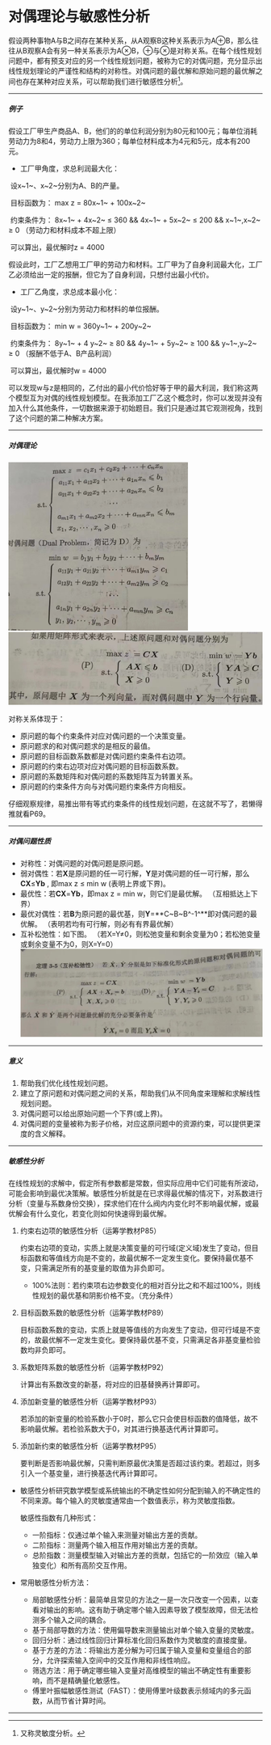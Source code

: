 # 对偶理论与敏感性分析

​	假设两种事物A与B之间存在某种关系，从A观察B这种关系表示为A⊕B，那么往往从B观察A会有另一种关系表示为A⊗B，⊕与⊗是对称关系。在每个线性规划问题中，都有预支对应的另一个线性规划问题，被称为它的对偶问题，充分显示出线性规划理论的严谨性和结构的对称性。对偶问题的最优解和原始问题的最优解之间也存在某种对应关系，可以帮助我们进行敏感性分析[^1]。

---

##### 例子

​	假设工厂甲生产商品A、B，他们的的单位利润分别为80元和100元；每单位消耗劳动力为8和4，劳动力上限为360；每单位材料成本为4元和5元，成本有200元。

- 工厂甲角度，求总利润最大化：

​	设x~1~、x~2~分别为A、B的产量。

​	目标函数为：     max z = 80x~1~ + 100x~2~

​	约束条件为：     8x~1~ + 4x~2~ ≤ 360     &&     4x~1~ + 5x~2~ ≤ 200      &&       x~1~,x~2~ ≥ 0                                     （劳动力和材料成本不超上限）

​	可以算出，最优解时z = 4000 



​	假设此时，工厂乙想用工厂甲的劳动力和材料。工厂甲为了自身利润最大化，工厂乙必须给出一定的报酬，但它为了自身利润，只想付出最小代价。

- 工厂乙角度，求总成本最小化：

​	设y~1~、y~2~分别为劳动力和材料的单位报酬。

​	目标函数为：     min w = 360y~1~ + 200y~2~

​	约束条件为：     8y~1~ + 4 y~2~ ≥ 80      &&      4y~1~ + 5y~2~ ≥ 100      &&      y~1~,y~2~ ≥ 0                                       （报酬不低于A、B产品利润）

​	可以算出，最优解时w = 4000



​	可以发现w与z是相同的，乙付出的最小代价恰好等于甲的最大利润，我们称这两个模型互为对偶的线性规划模型。在我添加工厂乙这个概念时，你可以发现并没有加入什么其他条件，一切数据来源于初始题目。我们只是通过其它观测视角，找到了这个问题的第二种解决方案。

---

##### 对偶理论

<img src="对偶问题1.png" alt="1" style="zoom: 67%;" />

<img src="对偶问题2.png" alt="2" style="zoom: 67%;" />

对称关系体现于：

- 原问题的每个约束条件对应对偶问题的一个决策变量。
- 原问题求的和对偶问题求的是相反的最值。
- 原问题的目标函数系数都是对偶问题约束条件右边项。
- 原问题的约束右边项对应对偶问题的目标函数系数。
- 原问题的系数矩阵和对偶问题的系数矩阵互为转置关系。
- 原问题的约束条件方向与对偶问题约束条件方向相反。

仔细观察规律，易推出带有等式约束条件的线性规划问题，在这就不写了，若懒得推就看P69。

---

##### 对偶问题性质

- 对称性：对偶问题的对偶问题是原问题。
- 弱对偶性：若**X**是原问题的任一可行解，**Y**是对偶问题的任一可行解，那么**CX**≤**Yb** , 即max z ≤ min w    (表明上界或下界)。
- 最优性：若**CX**=**Yb**，即max z = min w，则它们是最优解。  （互相抵达上下界）
- 最优对偶性：若**B**为原问题的最优基，则**Y**=**C~B~B^-1^**即对偶问题的最优解。   （表明若均有可行解，则必有有界最优解）
- 互补松弛性：如下图。    （若X=Y≠0，则松弛变量和剩余变量为0；若松弛变量或剩余变量不为0，则X=Y=0）<img src="对偶问题3.png" alt="3"  />

---

##### 意义

1. 帮助我们优化线性规划问题。
2. 建立了原问题和对偶问题之间的关系，帮助我们从不同角度来理解和求解线性规划问题。
3. 对偶问题可以给出原始问题一个下界(或上界)。
4. 对偶问题的变量被称为影子价格，对应这原问题中的资源约束，可以提供更深度的含义解释。

---

##### 敏感性分析

​	在线性规划的求解中，假定所有参数都是常数，但实际应用中它们可能有所波动，可能会影响到最优决策解。敏感性分析就是在已求得最优解的情况下，对系数进行分析（变量与系数身份交换），探求他们在什么阀内内变化时不影响最优解，或最优解会有什么变化，若变化则如何快速得到最优解。

1. 约束右边项的敏感性分析（运筹学教材P85）

   约束右边项的变动，实质上就是决策变量的可行域(定义域)发生了变动，但目标函数和等值线方向是不变的，故最优解不一定发生变化。要保持最优基不变，只需满足所有的基变量的取值为非负即可。

   - 100%法则：若约束项右边参数变化的相对百分比之和不超过100%，则线性规划的最优基和阴影价格不变。（充分条件）

2. 目标函数系数的敏感性分析（运筹学教材P89）

   目标函数系数的变动，实质上就是等值线的方向发生了变动，但可行域是不变的，故最优解不一定发生变化。要保持最优基不变，只需满足各非基变量检验数均非负即可。

3. 系数矩阵系数的敏感性分析（运筹学教材P92）

   计算出有系数改变的新基，将对应的旧基替换再计算即可。

4. 添加新变量的敏感性分析（运筹学教材P93）

   若添加的新变量的检验系数小于0时，那么它只会使目标函数的值降低，故不影响最优解。若检验系数大于0，对其进行换基迭代再计算即可。

5. 添加新约束的敏感性分析（运筹学教材P95）

   要判断是否影响最优解，只需判断原最优决策是否超过该约束。若超过，则多引入一个基变量，进行换基迭代再计算即可。

- 敏感性分析研究数学模型或系统输出的不确定性如何分配到输入的不确定性的不同来源。每个输入的灵敏度通常由一个数值表示，称为灵敏度指数。

  敏感性指数有几种形式：

  - 一阶指标：仅通过单个输入来测量对输出方差的贡献。
  - 二阶指标：测量两个输入相互作用对输出方差的贡献。
  - 总阶指数：测量模型输入对输出方差的贡献，包括它的一阶效应（输入单独变化）和所有高阶交互作用。

- 常用敏感性分析方法：
  - 局部敏感性分析：最简单且常见的方法之一是一次只改变一个因素，以查看对输出的影响。这有助于确定哪个输入因素导致了模型故障，但无法检测多个输入之间的耦合。
  - 基于局部导数的方法：使用偏导数来测量输出对单个输入变量的灵敏度。
  - 回归分析：通过线性回归计算标准化回归系数作为灵敏度的直接度量。
  - 基于方差的方法：将输出方差分解为可归属于输入变量和变量组合的部分，允许探索输入空间中的交互作用和非线性响应。
  - 筛选方法：用于确定哪些输入变量对高维模型的输出不确定性有重要影响，而不是精确量化敏感性。
  - 傅里叶振幅敏感性测试（FAST）：使用傅里叶级数表示频域内的多元函数，从而节省计算时间。

---

[^1]:又称灵敏度分析。
